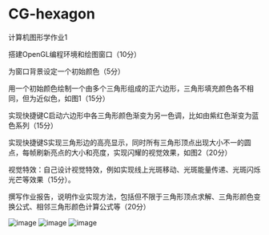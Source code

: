 # CG-hexagon
计算机图形学作业1

搭建OpenGL编程环境和绘图窗口（10分）

为窗口背景设定一个初始颜色（5分）

用一个初始颜色绘制一个由多个三角形组成的正六边形，三角形填充颜色各不相同，但为近似色，如图1（15分）

实现快捷键C启动六边形中各三角形颜色渐变为另一色调，比如由紫红色渐变为蓝色系列（15分）

实现快捷键S实现三角形边的高亮显示，同时所有三角形顶点出现大小不一的圆点，每帧刷新亮点的大小和亮度，实现闪耀的视觉效果，如图2（20分）

视觉特效：自己设计视觉特效，例如实现线上光斑移动、光斑能量传递、光斑闪烁光芒等效果（15分）。

撰写作业报告，说明作业实现方法，包括但不限于三角形顶点求解、三角形颜色变换公式、相邻三角形颜色计算公式等（20分）

![image](https://github.com/siyuewei/CG-hexagon/assets/103811233/beb60309-9169-4839-b64e-2653e27899b8)
![image](https://github.com/siyuewei/CG-hexagon/assets/103811233/b6aea798-ee09-48ba-b9ce-625597cd4d47)
![image](https://github.com/siyuewei/CG-hexagon/assets/103811233/cdb82217-c2db-4280-a143-7a24f874c9da)
